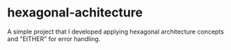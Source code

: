 # hexagonal-achitecture
 
A simple project that I developed applying hexagonal architecture concepts and "EITHER" for error handling.
